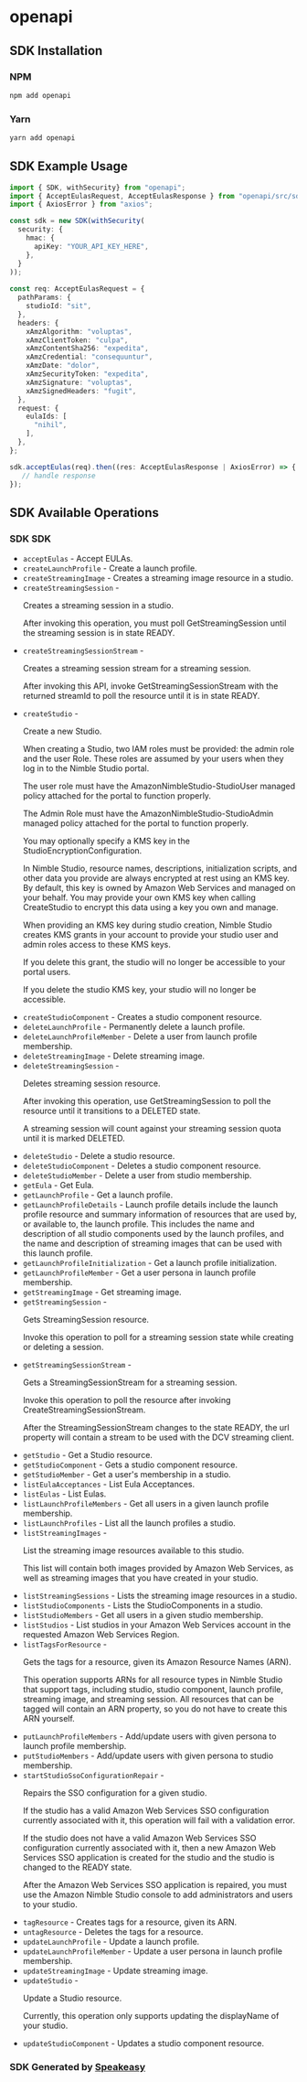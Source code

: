 # openapi

<!-- Start SDK Installation -->
## SDK Installation

### NPM

```bash
npm add openapi
```

### Yarn

```bash
yarn add openapi
```
<!-- End SDK Installation -->

## SDK Example Usage
<!-- Start SDK Example Usage -->
```typescript
import { SDK, withSecurity} from "openapi";
import { AcceptEulasRequest, AcceptEulasResponse } from "openapi/src/sdk/models/operations";
import { AxiosError } from "axios";

const sdk = new SDK(withSecurity(
  security: {
    hmac: {
      apiKey: "YOUR_API_KEY_HERE",
    },
  }
));
    
const req: AcceptEulasRequest = {
  pathParams: {
    studioId: "sit",
  },
  headers: {
    xAmzAlgorithm: "voluptas",
    xAmzClientToken: "culpa",
    xAmzContentSha256: "expedita",
    xAmzCredential: "consequuntur",
    xAmzDate: "dolor",
    xAmzSecurityToken: "expedita",
    xAmzSignature: "voluptas",
    xAmzSignedHeaders: "fugit",
  },
  request: {
    eulaIds: [
      "nihil",
    ],
  },
};

sdk.acceptEulas(req).then((res: AcceptEulasResponse | AxiosError) => {
   // handle response
});
```
<!-- End SDK Example Usage -->

<!-- Start SDK Available Operations -->
## SDK Available Operations

### SDK SDK

* `acceptEulas` - Accept EULAs.
* `createLaunchProfile` - Create a launch profile.
* `createStreamingImage` - Creates a streaming image resource in a studio.
* `createStreamingSession` - <p>Creates a streaming session in a studio.</p> <p>After invoking this operation, you must poll GetStreamingSession until the streaming session is in state READY.</p>
* `createStreamingSessionStream` - <p>Creates a streaming session stream for a streaming session.</p> <p>After invoking this API, invoke GetStreamingSessionStream with the returned streamId to poll the resource until it is in state READY.</p>
* `createStudio` - <p>Create a new Studio.</p> <p>When creating a Studio, two IAM roles must be provided: the admin role and the user Role. These roles are assumed by your users when they log in to the Nimble Studio portal.</p> <p>The user role must have the AmazonNimbleStudio-StudioUser managed policy attached for the portal to function properly.</p> <p>The Admin Role must have the AmazonNimbleStudio-StudioAdmin managed policy attached for the portal to function properly.</p> <p>You may optionally specify a KMS key in the StudioEncryptionConfiguration.</p> <p>In Nimble Studio, resource names, descriptions, initialization scripts, and other data you provide are always encrypted at rest using an KMS key. By default, this key is owned by Amazon Web Services and managed on your behalf. You may provide your own KMS key when calling CreateStudio to encrypt this data using a key you own and manage.</p> <p>When providing an KMS key during studio creation, Nimble Studio creates KMS grants in your account to provide your studio user and admin roles access to these KMS keys.</p> <p>If you delete this grant, the studio will no longer be accessible to your portal users.</p> <p>If you delete the studio KMS key, your studio will no longer be accessible.</p>
* `createStudioComponent` - Creates a studio component resource.
* `deleteLaunchProfile` - Permanently delete a launch profile.
* `deleteLaunchProfileMember` - Delete a user from launch profile membership.
* `deleteStreamingImage` - Delete streaming image.
* `deleteStreamingSession` - <p>Deletes streaming session resource.</p> <p>After invoking this operation, use GetStreamingSession to poll the resource until it transitions to a DELETED state.</p> <p>A streaming session will count against your streaming session quota until it is marked DELETED.</p>
* `deleteStudio` - Delete a studio resource.
* `deleteStudioComponent` - Deletes a studio component resource.
* `deleteStudioMember` - Delete a user from studio membership.
* `getEula` - Get Eula.
* `getLaunchProfile` - Get a launch profile.
* `getLaunchProfileDetails` - Launch profile details include the launch profile resource and summary information of resources that are used by, or available to, the launch profile. This includes the name and description of all studio components used by the launch profiles, and the name and description of streaming images that can be used with this launch profile.
* `getLaunchProfileInitialization` - Get a launch profile initialization.
* `getLaunchProfileMember` - Get a user persona in launch profile membership.
* `getStreamingImage` - Get streaming image.
* `getStreamingSession` - <p>Gets StreamingSession resource.</p> <p>Invoke this operation to poll for a streaming session state while creating or deleting a session.</p>
* `getStreamingSessionStream` - <p>Gets a StreamingSessionStream for a streaming session.</p> <p>Invoke this operation to poll the resource after invoking CreateStreamingSessionStream.</p> <p>After the StreamingSessionStream changes to the state READY, the url property will contain a stream to be used with the DCV streaming client.</p>
* `getStudio` - Get a Studio resource.
* `getStudioComponent` - Gets a studio component resource.
* `getStudioMember` - Get a user's membership in a studio.
* `listEulaAcceptances` - List Eula Acceptances.
* `listEulas` - List Eulas.
* `listLaunchProfileMembers` - Get all users in a given launch profile membership.
* `listLaunchProfiles` - List all the launch profiles a studio.
* `listStreamingImages` - <p>List the streaming image resources available to this studio.</p> <p>This list will contain both images provided by Amazon Web Services, as well as streaming images that you have created in your studio.</p>
* `listStreamingSessions` - Lists the streaming image resources in a studio.
* `listStudioComponents` - Lists the StudioComponents in a studio.
* `listStudioMembers` - Get all users in a given studio membership.
* `listStudios` - List studios in your Amazon Web Services account in the requested Amazon Web Services Region.
* `listTagsForResource` - <p>Gets the tags for a resource, given its Amazon Resource Names (ARN).</p> <p>This operation supports ARNs for all resource types in Nimble Studio that support tags, including studio, studio component, launch profile, streaming image, and streaming session. All resources that can be tagged will contain an ARN property, so you do not have to create this ARN yourself.</p>
* `putLaunchProfileMembers` - Add/update users with given persona to launch profile membership.
* `putStudioMembers` - Add/update users with given persona to studio membership.
* `startStudioSsoConfigurationRepair` - <p>Repairs the SSO configuration for a given studio.</p> <p>If the studio has a valid Amazon Web Services SSO configuration currently associated with it, this operation will fail with a validation error.</p> <p>If the studio does not have a valid Amazon Web Services SSO configuration currently associated with it, then a new Amazon Web Services SSO application is created for the studio and the studio is changed to the READY state.</p> <p>After the Amazon Web Services SSO application is repaired, you must use the Amazon Nimble Studio console to add administrators and users to your studio.</p>
* `tagResource` - Creates tags for a resource, given its ARN.
* `untagResource` - Deletes the tags for a resource.
* `updateLaunchProfile` - Update a launch profile.
* `updateLaunchProfileMember` - Update a user persona in launch profile membership.
* `updateStreamingImage` - Update streaming image.
* `updateStudio` - <p>Update a Studio resource.</p> <p>Currently, this operation only supports updating the displayName of your studio.</p>
* `updateStudioComponent` - Updates a studio component resource.

<!-- End SDK Available Operations -->

### SDK Generated by [Speakeasy](https://docs.speakeasyapi.dev/docs/using-speakeasy/client-sdks)
